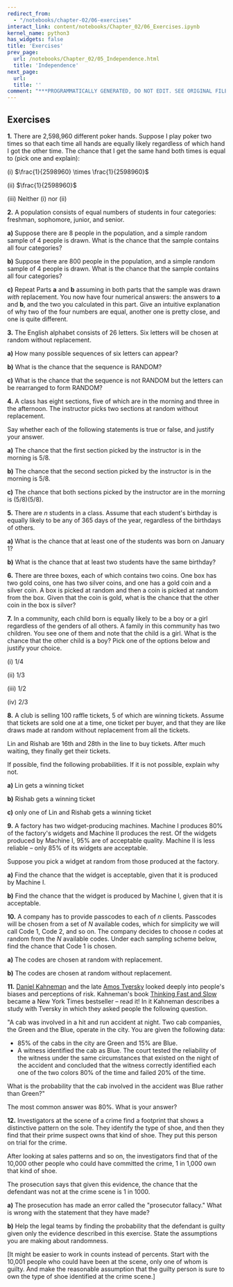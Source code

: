 ```yaml
---
redirect_from:
  - "/notebooks/chapter-02/06-exercises"
interact_link: content/notebooks/Chapter_02/06_Exercises.ipynb
kernel_name: python3
has_widgets: false
title: 'Exercises'
prev_page:
  url: /notebooks/Chapter_02/05_Independence.html
  title: 'Independence'
next_page:
  url: 
  title: ''
comment: "***PROGRAMMATICALLY GENERATED, DO NOT EDIT. SEE ORIGINAL FILES IN /content***"
---
```



## Exercises



**1.** 
There are 2,598,960 different poker hands. Suppose I play poker two times so that each time all hands are equally likely regardless of which hand I got the other time. The chance that I get the same hand both times is equal to (pick one and explain):

(i) $\frac{1}{2598960} \times \frac{1}{2598960}$  

(ii) $\frac{1}{2598960}$ 

(iii) Neither (i) nor (ii)



**2.**
A population consists of equal numbers of students in four categories: freshman, sophomore, junior, and senior.

**a)** Suppose there are 8 people in the population, and a simple random sample of 4 people is drawn. What is the chance that the sample contains all four categories?

**b)** Suppose there are 800 people in the population, and a simple random sample of 4 people is drawn. What is the chance that the sample contains all four categories?

**c)** Repeat Parts **a** and **b** assuming in both parts that the sample was drawn *with* replacement. You now have four numerical answers: the answers to **a** and **b**, and the two you calculated in this part. Give an intuitive explanation of why two of the four numbers are equal, another one is pretty close, and one is quite different.



**3.**
The English alphabet consists of 26 letters. Six letters will be chosen at random without replacement.

**a)** How many possible sequences of six letters can appear? 

**b)** What is the chance that the sequence is RANDOM?

**c)** What is the chance that the sequence is not RANDOM but the letters can be rearranged to form RANDOM?



**4.**
A class has eight sections, five of which are in the morning and three in the afternoon. The instructor picks two sections at random without replacement.

Say whether each of the following statements is true or false, and justify your answer.

**a)** The chance that the first section picked by the instructor is in the morning is $5/8$.

**b)** The chance that the second section picked by the instructor is in the morning is $5/8$.

**c)** The chance that both sections picked by the instructor are in the morning is $(5/8)(5/8)$.



**5.**
There are $n$ students in a class. Assume that each student's birthday is equally likely to be any of 365 days of the year, regardless of the birthdays of others. 

**a)** What is the chance that at least one of the students was born on January 1?

**b)** What is the chance that at least two students have the same birthday?



**6.**
There are three boxes, each of which contains two coins. One box has two gold coins, one has two silver coins, and one has a gold coin and a silver coin. A box is picked at random and then a coin is picked at random from the box. Given that the coin is gold, what is the chance that the other coin in the box is silver?



**7.**
In a community, each child born is equally likely to be a boy or a girl regardless of the genders of all others. A family in this community has two children. You see one of them and note that the child is a girl. What is the chance that the other child is a boy? Pick one of the options below and justify your choice.

(i) $1/4$ 

(ii) $1/3$ 

(iii) $1/2$ 

(iv) $2/3$



**8.**
A club is selling 100 raffle tickets, 5 of which are winning tickets. Assume that tickets are sold one at a time, one ticket per buyer, and that they are like draws made at random without replacement from all the tickets.

Lin and Rishab are 16th and 28th in the line to buy tickets. After much waiting, they finally get their tickets.

If possible, find the following probabilities. If it is not possible, explain why not.

**a)** Lin gets a winning ticket

**b)** Rishab gets a winning ticket

**c)** only one of Lin and Rishab gets a winning ticket



**9.**
A factory has two widget-producing machines. Machine I produces 80% of the factory's widgets and Machine II produces the rest. Of the widgets produced by Machine I, 95% are of acceptable quality. Machine II is less reliable – only 85% of its widgets are acceptable.

Suppose you pick a widget at random from those produced at the factory. 

**a)** Find the chance that the widget is acceptable, given that it is produced by Machine I.

**b)** Find the chance that the widget is produced by Machine I, given that it is acceptable.



**10.**
A company has to provide passcodes to each of $n$ clients. Passcodes will be chosen from a set of $N$ available codes, which for simplicity we will call Code 1, Code 2, and so on. The company decides to choose $n$ codes at random from the $N$ available codes. Under each sampling scheme below, find the chance that Code 1 is chosen. 

**a)** The codes are chosen at random with replacement.

**b)** The codes are chosen at random without replacement.



**11.**
[Daniel Kahneman](https://en.wikipedia.org/wiki/Daniel_Kahneman) and the late [Amos Tversky](https://en.wikipedia.org/wiki/Amos_Tversky) looked deeply into people's biases and perceptions of risk. Kahneman's book [Thinking Fast and Slow](https://en.wikipedia.org/wiki/Thinking,_Fast_and_Slow) became a New York Times bestseller – read it! In it Kahneman describes a study with Tversky in which they asked people the following question.

"A cab was involved in a hit and run accident at night. Two cab companies, the Green and the Blue, operate in the city. You are given the following data:

- 85% of the cabs in the city are Green and 15% are Blue. 
- A witness identified the cab as Blue. The court tested the reliability of the witness under the same circumstances that existed on the night of the accident and concluded that the witness correctly identified each one of the two colors 80% of the time and failed 20% of the time.

What is the probability that the cab involved in the accident was Blue rather than Green?"

The most common answer was 80%. What is your answer?



**12.**
Investigators at the scene of a crime find a footprint that shows a distinctive pattern on the sole. They identify the type of shoe, and then they find that their prime suspect owns that kind of shoe. They put this person on trial for the crime.

After looking at sales patterns and so on, the investigators find that of the 10,000 other people who could have committed the crime, 1 in 1,000 own that kind of shoe. 

The prosecution says that given this evidence, the chance that the defendant was not at the crime scene is 1 in 1000.

**a)** The prosecution has made an error called the "prosecutor fallacy." What is wrong with the statement that they have made?

**b)** Help the legal teams by finding the probability that the defendant is guilty given only the evidence described in this exercise. State the assumptions you are making about randomness.

[It might be easier to work in counts instead of percents. Start with the 10,001 people who could have been at the scene, only one of whom is guilty. And make the reasonable assumption that the guilty person is sure to own the type of shoe identified at the crime scene.]



